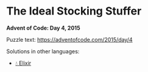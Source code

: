 # The Ideal Stocking Stuffer

**Advent of Code: Day 4, 2015**

Puzzle text: <https://adventofcode.com/2015/day/4>

Solutions in other languages:

- [💧 Elixir](../../../elixir/lib/2015/04_the_ideal_stocking_stuffer)
